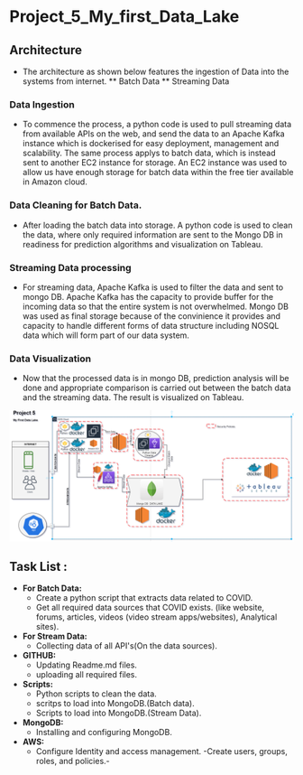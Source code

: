 # Project_5_My_first_Data_Lake
## Architecture
* The architecture as shown below features the ingestion of Data into the systems from internet.
** Batch Data
** Streaming Data
### Data Ingestion
* To commence the process, a python code is used to pull streaming data from available APIs on the web, and send the data to an Apache Kafka instance which is dockerised for easy deployment, management and scalability.
 The same process applys to batch data, which is instead sent to another EC2 instance for storage. An EC2 instance was used to allow us have enough storage for batch data within the free tier available in Amazon cloud.

### Data Cleaning for Batch Data.
* After loading the batch data into storage. A python code is used to clean the data, where only required information are sent to the Mongo DB in readiness for prediction        algorithms and visualization on Tableau.

### Streaming Data processing
* For streaming data, Apache Kafka is used to filter the data and sent to mongo DB. Apache Kafka has the capacity to provide buffer for the incoming data so that the entire       system is not overwhelmed. Mongo DB was used as final storage because of the convinience it provides and capacity to handle different forms of data structure including NOSQL     data which will form part of our data system.  

### Data Visualization
 * Now that the processed data is in mongo DB, prediction analysis will be done and appropriate comparison is carried out between the batch data and the streaming data. The        result is visualized on Tableau.
 
![Architecture](/datalake.png)

## Task List :

* **For Batch Data:**
  * Create a python script that extracts data related to COVID.
  * Get all required data sources that COVID exists. (like website, forums, articles, videos (video stream apps/websites), Analytical sites).
* **For Stream Data:**
  * Collecting data of all API's(On the data sources).
* **GITHUB:**
  * Updating Readme.md files. 
  * uploading all required files.
* **Scripts:**
  * Python scripts to clean the data.
  * scritps to load into MongoDB.(Batch data).
  * Scripts to load into MongoDB.(Stream Data).
* **MongoDB:**
  * Installing and configuring MongoDB.
* **AWS:**
  * Configure Identity and access management.
    -Create users, groups, roles, and policies.-

